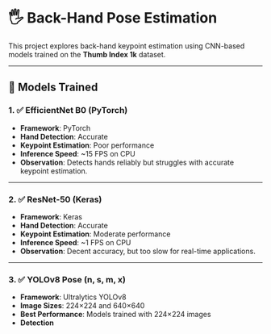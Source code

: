 # 🖐️ Back-Hand Pose Estimation

This project explores back-hand keypoint estimation using CNN-based models trained on the **Thumb Index 1k** dataset.

---

## 📂 Models Trained

### 1. ✅ EfficientNet B0 (PyTorch)
- **Framework**: PyTorch
- **Hand Detection**: Accurate
- **Keypoint Estimation**: Poor performance
- **Inference Speed**: ~15 FPS on CPU
- **Observation**: Detects hands reliably but struggles with accurate keypoint estimation.

---

### 2. ✅ ResNet-50 (Keras)
- **Framework**: Keras
- **Hand Detection**: Accurate
- **Keypoint Estimation**: Moderate performance
- **Inference Speed**: ~1 FPS on CPU
- **Observation**: Decent accuracy, but too slow for real-time applications.

---

### 3. ✅ YOLOv8 Pose (n, s, m, x)
- **Framework**: Ultralytics YOLOv8
- **Image Sizes**: 224×224 and 640×640
- **Best Performance**: Models trained with 224×224 images
- **Detection**
